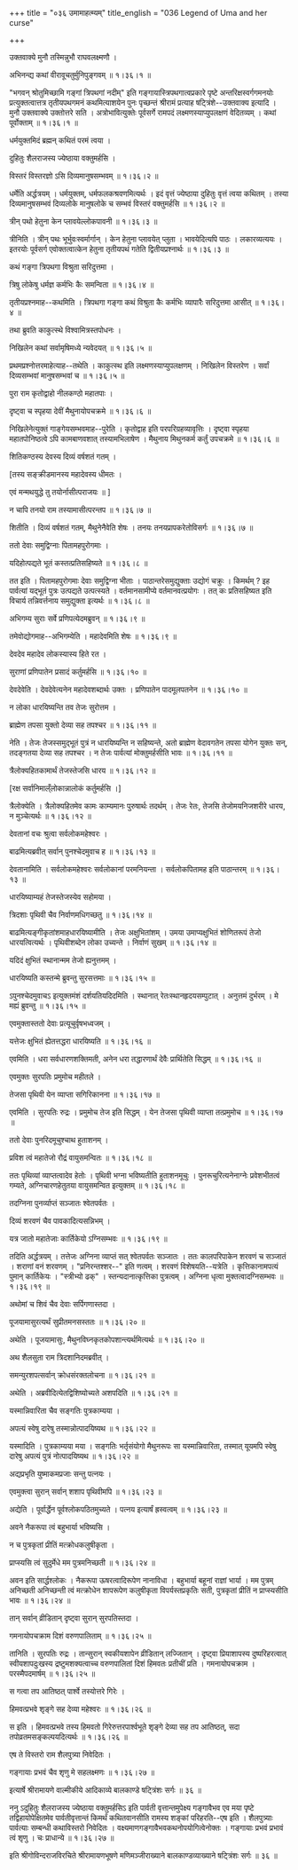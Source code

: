 +++
title = "०३६ उमामाहत्म्यम्"
title_english = "036 Legend of Uma and her curse"

+++


उक्तवाक्ये मुनौ तस्मिन्नुभौ राघवलक्ष्मणौ ।  

अभिनन्द्य कथां वीरावूचतुर्मुनिपुङ्गवम्  ॥  १।३६।१  ॥   

"भगवन् श्रोतुमिच्छामि गङ्गां त्रिपथगां नदीम्" इति
गङ्गायास्त्रिपथगात्वप्रकारे पृष्टे अन्तरिक्षस्वर्गगमनयोः
प्रत्युक्तत्वात्तत्र तृतीयपथगमनं कथमित्याशयेन पुनः पृच्छन्तं श्रीरामं
प्रत्याह षट्त्रिंशे--उक्तवाक्य इत्यादि । मुनौ उक्तवाक्ये उक्तोत्तरे सति
। अत्रोभावित्युक्तेः पूर्वसर्गे रामपदं लक्ष्मणस्याप्युपलक्षणं वेदितव्यम्
। कथां पूर्वोक्ताम्  ॥  १।३६।१  ॥   

  

धर्मयुक्तमिदं ब्रह्मन् कथितं परमं त्वया ।  

दुहितुः शैलराजस्य ज्येष्ठाया वक्तुमर्हसि ।  

विस्तरं विस्तरज्ञो ऽसि दिव्यमानुषसम्भवम्  ॥  १।३६।२  ॥   

धर्मेति अर्द्धत्रयम् । धर्मयुक्तम्, धर्मफलकश्रवणमित्यर्थः । इदं वृत्तं
ज्येष्ठाया दुहितुः वृत्तं त्वया कथितम् । तस्या दिव्यमानुषसम्भवं
दिव्यलोके मानुषलोके च सम्भवं विस्तरं वक्तुमर्हसि  ॥  १।३६।२  ॥   

  

त्रीन् पथो हेतुना केन प्लावयेल्लोकपावनी  ॥  १।३६।३  ॥   

त्रीनिति । त्रीन् पथः भूर्भुवःस्वर्मार्गान् । केन हेतुना प्लावयेत्
प्लुता । भावयेदित्यपि पाठः । लकारव्यत्ययः । इतरयोः पूर्वसर्ग
एवोक्तत्वात्केन हेतुना तृतीयपथं गतेति द्वितीयप्रश्नार्थः  ॥  १।३६।३  ॥   

  

कथं गङ्गा त्रिपथगा विश्रुता सरिदुत्तमा ।  

त्रिषु लोकेषु धर्मज्ञ कर्मभिः कैः समन्विता  ॥  १।३६।४  ॥   

तृतीयप्रश्नमाह--कथमिति । त्रिपथगा गङ्गा कथं विश्रुता कैः कर्मभिः
व्यापारैः सरिदुत्तमा आसीत्  ॥  १।३६।४  ॥   

  

तथा ब्रुवति काकुत्स्थे विश्वामित्रस्तपोधनः ।  

निखिलेन कथां सर्वामृषिमध्ये न्यवेदयत्  ॥  १।३६।५  ॥   

प्रथमप्रश्नोत्तरमाहेत्याह--तथेति । काकुत्स्थ इति लक्ष्मणस्याप्युपलक्षणम्
। निखिलेन विस्तरेण । सर्वां दिव्यसम्भवां मानुषसम्भवां च  ॥  १।३६।५  ॥   

  

पुरा राम कृतोद्वाहो नीलकण्ठो महातपाः ।  

दृष्ट्वा च स्पृहया देवीं मैथुनायोपचक्रमे  ॥  १।३६।६  ॥   

निखिलेनेत्युक्तं गाङ्गेयसम्भवमाह--पुरेति । कृतोद्वाह इति
परपरिग्रहव्यावृत्तिः । दृष्ट्वा स्पृहया महातपोनिष्ठत्वे ऽपि कामबाणवशात्
तस्यामभिलाषेण । मैथुनाय मिथुनकर्म कर्तुं उपचक्रमे  ॥  १।३६।६  ॥   

  

शितिकण्ठस्य देवस्य दिव्यं वर्षशतं गतम् ।  

\[तस्य सङ्क्रीडमानस्य महादेवस्य धीमतः ।  

एवं मन्मथयुद्धे तु तयोर्नासीत्पराजयः  ॥ \]  

न चापि तनयो राम तस्यामासीत्परन्तप  ॥  १।३६।७  ॥   

शितीति । दिव्यं वर्षशतं गतम्, मैथुनेनैवेति शेषः । तनयः
तनयप्रापकरेतोविसर्गः  ॥  १।३६।७  ॥   

  

ततो देवाः समुद्विग्नाः पितामहपुरोगमाः ।  

यदिहोत्पद्यते भूतं कस्तत्प्रतिसहिष्यते  ॥  १।३६।८  ॥   

तत इति । पितामहपुरोगमाः देवाः समुद्विग्ना भीताः । पाठान्तरेसमुद्युक्ताः
उद्योगं चक्रुः । किमर्थम् ? इह पार्वत्यां यद्भूतं पुत्रः उत्पद्यते
उत्पत्स्यते । वर्तमानसामीप्ये वर्तमानवत्प्रयोगः । तत् कः प्रतिसहिष्यत
इति विचार्य तन्निवर्त्तनाय समुद्युक्ता इत्यर्थः  ॥  १।३६।८  ॥   

  

अभिगम्य सुराः सर्वे प्रणिपत्येदमब्रुवन्  ॥  १।३६।९  ॥   

तमेवोद्योगमाह--अभिगम्येति । महादेवमिति शेषः  ॥  १।३६।९  ॥   

  

देवदेव महादेव लोकस्यास्य हिते रत ।  

सुराणां प्रणिपातेन प्रसादं कर्तुमर्हसि  ॥  १।३६।१०  ॥   

देवदेवेति । देवदेवेत्यनेन महादेवशब्दार्थः उक्तः । प्रणिपातेन पादमूलपतनेन
 ॥  १।३६।१०  ॥   

  

न लोका धारयिष्यन्ति तव तेजः सुरोत्तम ।  

ब्राह्मेण तपसा युक्तो देव्या सह तपश्चर  ॥  १।३६।११  ॥   

नेति । तेजः तेजस्समुद्भूतं पुत्रं न धारयिष्यन्ति न सहिष्यन्ते, अतो
ब्राह्मेण वेदावगतेन तपसा योगेन युक्तः सन्, तदङ्गतया देव्या सह तपश्चर । न
तेजः पार्वत्यां मोक्तुमर्हसीति भावः  ॥  १।३६।११  ॥   

  

त्रैलोक्यहितकामार्थं तेजस्तेजसि धारय  ॥  १।३६।१२  ॥   

\[रक्ष सर्वानिमाल्ँलोकान्नालोकं कर्तुमर्हसि ।\]  

त्रैलोक्येति । त्रैलोक्यहितमेव कामः काम्यमानः पुरुषार्थः तदर्थम् । तेजः
रेतः, तेजसि तेजोमयनिजशरीरे धारय, न मुञ्चेत्यर्थः  ॥  १।३६।१२  ॥   

  

देवतानां वचः श्रुत्वा सर्वलोकमहेश्वरः ।  

बाढमित्यब्रवीत् सर्वान् पुनश्चेदमुवाच ह  ॥  १।३६।१३  ॥   

देवतानामिति । सर्वलोकमहेश्वरः सर्वलोकानां परमनियन्ता । सर्वलोकपितामह इति
पाठान्तरम्  ॥  १।३६।१३  ॥   

  

धारयिष्याम्यहं तेजस्तेजस्येव सहोमया ।  

त्रिदशाः पृथिवी चैव निर्वाणमधिगच्छतु  ॥  १।३६।१४  ॥   

बाढमित्यङ्गीकृतांशमाहधारयिष्यामीति । तेजः अक्षुभितांशम् । उमया
उमाप्यक्षुभितं शोणितरूपं तेजो धारयत्वित्यर्थः । पृथिवीशब्देन लोका
उच्यन्ते । निर्वाणं सुखम्  ॥  १।३६।१४  ॥   

  

यदिदं क्षुभितं स्थानान्मम तेजो ह्यनुत्तमम् ।  

धारयिष्यति कस्तन्मे ब्रुवन्तु सुरसत्तमाः  ॥  १।३६।१५  ॥   

ऽपुनश्चेदमुवाचऽ इत्युक्तमंशं दर्शयतियदिदमिति । स्थानात्
रेतःस्थानहृदयसम्पुटात् । अनुत्तमं दुर्भरम् । मे मह्यं ब्रुवन्तु  ॥ 
१।३६।१५  ॥   

  

एवमुक्तास्ततो देवाः प्रत्यूचुर्वृषभध्वजम् ।  

यत्तेजः क्षुभितं ह्येतत्तद्धरा धारयिष्यति  ॥  १।३६।१६  ॥   

एवमिति । धरा सर्वधारणशक्तिमती, अनेन धरा तद्धारणार्थं देवैः प्रार्थितेति
सिद्धम्  ॥  १।३६।१६  ॥   

  

एवमुक्तः सुरपतिः प्रमुमोच महीतले ।  

तेजसा पृथिवी येन व्याप्ता सगिरिकानना  ॥  १।३६।१७  ॥   

एवमिति । सुरपतिः रुद्रः । प्रमुमोच तेज इति सिद्धम् । येन तेजसा पृथिवी
व्याप्ता तत्प्रमुमोच  ॥  १।३६।१७  ॥   

  

ततो देवाः पुनरिदमूचुश्चाथ हुताशनम् ।  

प्रविश त्वं महातेजो रौद्रं वायुसमन्वितः  ॥  १।३६।१८  ॥   

ततः पृथिव्यां व्याप्तत्वादेव हेतोः । पृथिवी भग्ना भविष्यतीति हुताशनमूचुः
। पुनरूचुरित्यनेनाग्नेः प्रवेशभीतत्वं गम्यते, अग्निचारणहेतुतया
वायुसमन्वित इत्युक्तम्  ॥  १।३६।१८  ॥   

  

तदग्निना पुनर्व्याप्तं सञ्जातः श्वेतपर्वतः ।  

दिव्यं शरवणं चैव पावकादित्यसन्निभम् ।  

यत्र जातो महातेजाः कार्तिकेयो ऽग्निसम्भवः  ॥  १।३६।१९  ॥   

तदिति अर्द्धत्रयम् । तत्तेजः अग्निना व्याप्तं सत् श्वेतपर्वतः सञ्जातः ।
ततः कालपरिपाकेन शरवणं च सञ्जातं । शराणां वनं शरवणम् । "प्रनिरन्तश्शर--"
इति णत्वम् । शरवणं विशेषयति--यत्रेति । कृत्तिकानामपत्यं पुमान्
कार्तिकेयः । "स्त्रीभ्यो ढक्" । स्तन्यदानात्कृत्तिका पुत्रत्वम् ।
अग्निना धृत्वा मुक्तत्वादग्निसम्भवः  ॥  १।३६।१९  ॥   

  

अथोमां च शिवं चैव देवाः सर्पिगणास्तदा ।  

पूजयामासुरत्यर्थं सुप्रीतमनसस्ततः  ॥  १।३६।२०  ॥   

अथेति । पूजयामासुः, मैथुनविघ्नकृतकोपशान्त्यर्थमित्यर्थः  ॥  १।३६।२०  ॥   

  

अथ शैलसुता राम त्रिदशानिदमब्रवीत् ।  

समन्युरशपत्सर्वान् क्रोधसंरक्तलोचना  ॥  १।३६।२१  ॥   

अथेति । अब्रवीदित्येतद्विशिष्योच्यते अशपदिति  ॥  १।३६।२१  ॥   

  

यस्मान्निवारिता चैव सङ्गतिः पुत्रकाम्यया ।  

अपत्यं स्वेषु दारेषु तस्मान्नोत्पादयिष्यथ  ॥  १।३६।२२  ॥   

यस्मादिति । पुत्रकाम्यया मया । सङ्गतिः भर्तृसंयोगो मैथुनरूपः सा
यस्मान्निवारिता, तस्मात् यूयमपि स्वेषु दारेषु अपत्यं पुत्रं
नोत्पादयिष्यथ  ॥  १।३६।२२  ॥   

  

अद्यप्रभृति युष्माकमप्रजाः सन्तु पत्नयः ।  

एवमुक्त्वा सुरान् सर्वान् शशाप पृथिवीमपि  ॥  १।३६।२३  ॥   

अद्येति । पूर्वार्द्धेन पूर्वश्लोकपठितमुच्यते । पत्नय इत्यार्षं
ह्रस्वत्वम्  ॥  १।३६।२३  ॥   

  

अवने नैकरूपा त्वं बहुभार्या भविष्यसि ।  

न च पुत्रकृतां प्रीतिं मत्क्रोधकलुषीकृता ।  

प्राप्स्यसि त्वं सुदुर्मेधे मम पुत्रमनिच्छती  ॥  १।३६।२४  ॥   

अवन इति सार्द्धश्लोकः । नैकरूपा ऊषरत्वादिरूपेण नानाविधा । बहुभार्या
बहूनां राज्ञां भार्या । मम पुत्रम् अनिच्छती अनिच्छन्ती त्वं मत्क्रोधेन
शापरूपेण कलुषीकृता विपर्यस्तप्रकृतिः सती, पुत्रकृतां प्रीतिं न
प्राप्स्यसीति भावः  ॥  १।३६।२४  ॥   

  

तान् सर्वान् व्रीडितान् दृष्ट्वा सुरान् सुरपतिस्तदा ।  

गमनायोपचक्राम दिशं वरुणपालिताम्  ॥  १।३६।२५  ॥   

तानिति । सुरपतिः रुद्रः । तान्सुरान् स्वकीयशापेन व्रीडितान् लज्जितान् ।
दृष्ट्वा प्रियाशापस्य दुष्परिहरत्वात् स्वीयशापदुःखस्य
द्रष्टुमशक्यत्वाच्च वरुणपालितां दिशं हिमवतः प्रतीचीं प्रति ।
गमनायोपचक्राम । परस्मैपदमार्षम्  ॥  १।३६।२५  ॥   

  

स गत्वा तप आतिष्ठत् पार्श्वे तस्योत्तरे गिरेः ।  

हिमवत्प्रभवे शृङ्गे सह देव्या महेश्वरः  ॥  १।३६।२६  ॥   

स इति । हिमवत्प्रभवे तस्य हिमवतो गिरेरुत्तरपार्श्वभूते शृङ्गे देव्या सह
तप आतिष्ठत्, सदा तपोव्रतमसङ्कल्पयदित्यर्थः  ॥  १।३६।२६  ॥   

  

एष ते विस्तरो राम शैलपुत्र्या निवेदितः ।  

गङ्गायाः प्रभवं चैव शृणु मे सहलक्ष्मणः  ॥  १।३६।२७  ॥   

इत्यार्षे श्रीरामायणे वाल्मीकीये आदिकाव्ये बालकाण्डे षट्त्रिंशः सर्गः  ॥ 
३६  ॥   

ननु ऽदुहितुः शैलराजस्य ज्येष्ठाया वक्तुमर्हसिऽ इति पार्वती
वृत्तान्तमुपेक्ष्य गङ्गावैभव एव मया पृष्टे तद्विहायोपेक्षितमेव
पार्वतीवृत्तान्तं किमर्थं कथितवानसीति रामस्य शङ्कां परिहरति--एष इति ।
शैलपुत्र्याः पार्वत्याः सम्बन्धी कथाविस्तरो निवेदितः ।
वक्ष्यमाणगङ्गावैभवकथनोपयोगित्वेनोक्तः । गङ्गायाः प्रभवं प्रभावं त्वं
शृणु । चः प्राधान्ये  ॥  १।३६।२७  ॥   

इति श्रीगोविन्दराजविरचिते श्रीरामायणभूषणे मणिमञ्जीराख्याने
बालकाण्डव्याख्याने षट्त्रिंशः सर्गः  ॥  ३६  ॥   

  



